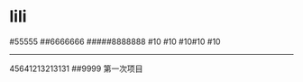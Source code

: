 # lili
#55555
##6666666
#####8888888
#10
#10
#10#10
#10


**************
45641213213131
##9999
第一次项目
